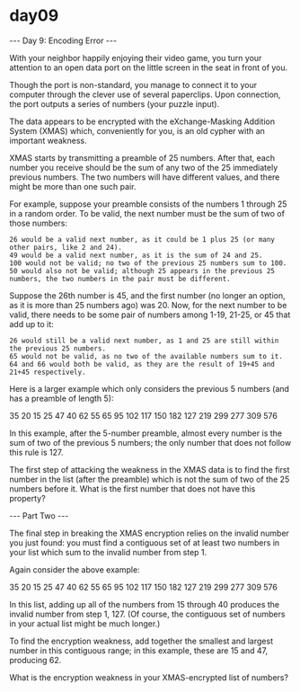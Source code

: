 # day09

--- Day 9: Encoding Error ---

With your neighbor happily enjoying their video game, you turn your attention to an open data port on the little screen in the seat in front of you.

Though the port is non-standard, you manage to connect it to your computer through the clever use of several paperclips. Upon connection, the port outputs a series of numbers (your puzzle input).

The data appears to be encrypted with the eXchange-Masking Addition System (XMAS) which, conveniently for you, is an old cypher with an important weakness.

XMAS starts by transmitting a preamble of 25 numbers. After that, each number you receive should be the sum of any two of the 25 immediately previous numbers. The two numbers will have different values, and there might be more than one such pair.

For example, suppose your preamble consists of the numbers 1 through 25 in a random order. To be valid, the next number must be the sum of two of those numbers:

    26 would be a valid next number, as it could be 1 plus 25 (or many other pairs, like 2 and 24).
    49 would be a valid next number, as it is the sum of 24 and 25.
    100 would not be valid; no two of the previous 25 numbers sum to 100.
    50 would also not be valid; although 25 appears in the previous 25 numbers, the two numbers in the pair must be different.

Suppose the 26th number is 45, and the first number (no longer an option, as it is more than 25 numbers ago) was 20. Now, for the next number to be valid, there needs to be some pair of numbers among 1-19, 21-25, or 45 that add up to it:

    26 would still be a valid next number, as 1 and 25 are still within the previous 25 numbers.
    65 would not be valid, as no two of the available numbers sum to it.
    64 and 66 would both be valid, as they are the result of 19+45 and 21+45 respectively.

Here is a larger example which only considers the previous 5 numbers (and has a preamble of length 5):

35
20
15
25
47
40
62
55
65
95
102
117
150
182
127
219
299
277
309
576

In this example, after the 5-number preamble, almost every number is the sum of two of the previous 5 numbers; the only number that does not follow this rule is 127.

The first step of attacking the weakness in the XMAS data is to find the first number in the list (after the preamble) which is not the sum of two of the 25 numbers before it. What is the first number that does not have this property?

--- Part Two ---

The final step in breaking the XMAS encryption relies on the invalid number you just found: you must find a contiguous set of at least two numbers in your list which sum to the invalid number from step 1.

Again consider the above example:

35
20
15
25
47
40
62
55
65
95
102
117
150
182
127
219
299
277
309
576

In this list, adding up all of the numbers from 15 through 40 produces the invalid number from step 1, 127. (Of course, the contiguous set of numbers in your actual list might be much longer.)

To find the encryption weakness, add together the smallest and largest number in this contiguous range; in this example, these are 15 and 47, producing 62.

What is the encryption weakness in your XMAS-encrypted list of numbers?
